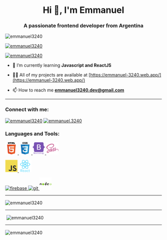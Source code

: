 <h1 align="center">Hi 👋, I'm Emmanuel</h1>
<h3 align="center">A passionate frontend developer from Argentina</h3>

<p align="left"> <img src="https://komarev.com/ghpvc/?username=emmanuel3240&label=Profile%20views&color=0e75b6&style=flat" alt="emmanuel3240" /> </p>

<p align="left"> <a href="https://github.com/ryo-ma/github-profile-trophy"><img src="https://github-profile-trophy.vercel.app/?username=emmanuel3240" alt="emmanuel3240" /></a> </p>

<p align="left"> <a href="https://twitter.com/emmanuel3240" target="blank"><img src="https://img.shields.io/twitter/follow/emmanuel3240?logo=twitter&style=for-the-badge" alt="emmanuel3240" /></a> </p>

- 🌱 I’m currently learning **Javascript and ReactJS**

- 👨‍💻 All of my projects are available at [https://emmanuel-3240.web.app/](https://emmanuel-3240.web.app/)

- 📫 How to reach me **emmanuel3240.dev@gmail.com**
---
<h3 align="left">Connect with me:</h3>
<p align="left">
<a href="https://twitter.com/emmanuel3240" target="blank"><img align="center" src="https://raw.githubusercontent.com/rahuldkjain/github-profile-readme-generator/master/src/images/icons/Social/twitter.svg" alt="emmanuel3240" height="30" width="40" /></a>
<a href="https://instagram.com/emmanuel.3240" target="blank"><img align="center" src="https://raw.githubusercontent.com/rahuldkjain/github-profile-readme-generator/master/src/images/icons/Social/instagram.svg" alt="emmanuel.3240" height="30" width="40" /></a>
</p>

<h3 align="left">Languages and Tools:</h3>
<p align="left">
<a href="https://www.w3.org/html/" target="_blank" rel="noreferrer"> <img src="https://raw.githubusercontent.com/devicons/devicon/master/icons/html5/html5-original-wordmark.svg" alt="html5" width="40" height="40"/> </a> 
<a href="https://www.w3schools.com/css/" target="_blank" rel="noreferrer"> <img src="https://raw.githubusercontent.com/devicons/devicon/master/icons/css3/css3-original-wordmark.svg" alt="css3" width="40" height="40"/> </a>
<a href="https://getbootstrap.com" target="_blank" rel="noreferrer"> <img src="https://raw.githubusercontent.com/devicons/devicon/master/icons/bootstrap/bootstrap-plain-wordmark.svg" alt="bootstrap" width="40" height="40"/> </a>
<a href="https://sass-lang.com" target="_blank" rel="noreferrer"> <img src="https://raw.githubusercontent.com/devicons/devicon/master/icons/sass/sass-original.svg" alt="sass" width="40" height="40"/> </a> </p>
<p align="left">
<a href="https://developer.mozilla.org/en-US/docs/Web/JavaScript" target="_blank" rel="noreferrer"> <img src="https://raw.githubusercontent.com/devicons/devicon/master/icons/javascript/javascript-original.svg" alt="javascript" width="40" height="40"/> </a> 
<a href="https://reactjs.org/" target="_blank" rel="noreferrer"> <img src="https://raw.githubusercontent.com/devicons/devicon/master/icons/react/react-original-wordmark.svg" alt="react" width="40" height="40"/> </a> </p>
<p align="left">
<a href="https://firebase.google.com/" target="_blank" rel="noreferrer"> <img src="https://www.vectorlogo.zone/logos/firebase/firebase-icon.svg" alt="firebase" width="40" height="40"/> </a> 
<a href="https://git-scm.com/" target="_blank" rel="noreferrer"> <img src="https://www.vectorlogo.zone/logos/git-scm/git-scm-icon.svg" alt="git" width="40" height="40"/> </a>
<a href="https://nodejs.org" target="_blank" rel="noreferrer"> <img src="https://raw.githubusercontent.com/devicons/devicon/master/icons/nodejs/nodejs-original-wordmark.svg" alt="nodejs" width="40" height="40"/> </a> </p>


---
<p><img align="center" src="https://github-readme-stats.vercel.app/api/top-langs?username=emmanuel3240&show_icons=true&locale=en&layout=compact" alt="emmanuel3240" /></p>

---
<p>&nbsp;<img align="center" src="https://github-readme-stats.vercel.app/api?username=emmanuel3240&show_icons=true&locale=en" alt="emmanuel3240" /></p>

---
<p><img align="center" src="https://github-readme-streak-stats.herokuapp.com/?user=emmanuel3240&" alt="emmanuel3240" /></p>

